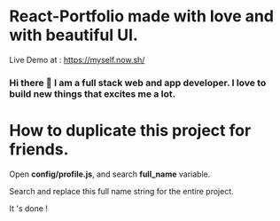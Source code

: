 # React-Portfolio made with love and with beautiful UI.

Live Demo at : https://myself.now.sh/

### Hi there 👋 I am a full stack web and app developer. I love to build new things that excites me a lot.

# How to duplicate this project for friends.

Open **config/profile.js**, and search **full_name** variable.

Search and replace this full name string for the entire project.

It 's done !
